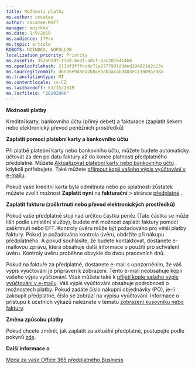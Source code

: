 ```yaml
---
title: Možnosti platby
ms.author: cmcatee
author: cmcatee-MSFT
manager: mnirkhe
ms.date: 1/9/2019
ms.audience: ITPro
ms.topic: article
ROBOTS: NOINDEX, NOFOLLOW
localization_priority: Priority
ms.assetid: 352a02d7-1368-4e3f-a8cf-bac207e414b0
ms.openlocfilehash: 2130f3fffccdc71e2777991d34ed39402142c23c
ms.sourcegitcommit: d6ea5e9458a2b8ceaab3ac4bd483e1130b9a398a
ms.translationtype: MT
ms.contentlocale: cs-CZ
ms.lasthandoff: 01/15/2019
ms.locfileid: "28282088"
---
```

 **Možnosti platby**
  
Kreditní karty, bankovního účtu (přímý debet) a fakturace (zaplatit šekem nebo elektronický převod peněžních prostředků)
  
 **Zaplatit pomocí platební karty a bankovního účtu**
  
Při platbě platební karty nebo bankovního účtu, můžete budete automaticky účtovat za den po datu faktury až do konce platnosti předplatného předplatné. Můžete [Aktualizovat platební karty nebo bankovního účtu](https://docs.microsoft.com/en-us/office365/admin/subscriptions-and-billing/add-update-or-remove-credit-card-or-bank-account?view=o365-worldwide) , kdykoli potřebujete. Také můžete [přijmout kopii vašeho výpis vyúčtování v e-mailu](https://docs.microsoft.com/en-us/office365/admin/subscriptions-and-billing/pay-for-your-subscription?view=o365-worldwide#receive-a-copy-of-your-billing-statement-in-email).
  
Pokud vaše kreditní karta byla odmítnuta nebo po splatnosti zůstatek můžete zvolit možnost **Zaplatit nyní** na **fakturační** \> stránce [předplatné](https://portal.office.com/adminportal/home#/subscriptions) . 
  
 **Zaplatit fakturu (zaškrtnutí nebo převod elektronických prostředků)**
  
Pokud vaše předplatné stojí nad určitou částku peněz (Tato částka se může lišit podle umístění služby), budete mít možnost zaplatit faktury pomocí zaškrtnutí nebo EFT. Kontroly úvěru může být požadováno pro větší platby faktury. Pokud je požadována kontrola úvěru, obdržíte při nákupu předplatného. A pokud souhlasíte, že budete kontaktovat, dostanete e-mailovou zprávu, která obsahuje další informace o použití pro schválení úvěru. Kontroly úvěru proběhne obvykle do dvou pracovních dnů.
  
Pokud na faktuře za předplatné, dostanete e-mail s upozorněním, že váš výpis vyúčtování je připraven k zobrazení. Tento e-mail neobsahuje kopii vašeho výpis vyúčtování. Však můžete také k [přijetí kopie vašeho výpis vyúčtování v e-mailu](https://docs.microsoft.com/en-us/office365/admin/subscriptions-and-billing/pay-for-your-subscription?view=o365-worldwide#receive-a-copy-of-your-billing-statement-in-email). Váš výpis vyúčtování obsahuje podrobnosti o možnostech platby. Pokud zadáte číslo nákupní objednávky (PO), je-li zakoupit předplatné, číslo se zobrazí na výpisu vyúčtování. Informace o přístupu k účetních výkazů naleznete v tématu [zobrazení kusovníku nebo faktury](https://docs.microsoft.com/en-us/office365/admin/subscriptions-and-billing/view-your-bill-or-invoice?view=o365-worldwide).
  
 **Změna způsobu platby**
  
Pokud chcete změnit, jak zaplatit za aktuální předplatné, postupujte podle pokynů [zde](https://docs.microsoft.com/en-us/office365/admin/subscriptions-and-billing/change-payment-method?view=o365-worldwide).
  
 **Další informace o**
  
[Mzda za vaše Office 365 předplatného Business](https://docs.microsoft.com/en-us/office365/admin/subscriptions-and-billing/pay-for-your-subscription?view=o365-worldwide)
  

